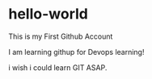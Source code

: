 # hello-world
This is my First Github Account

I am learning githup for Devops learning!

i wish i could learn GIT ASAP.

